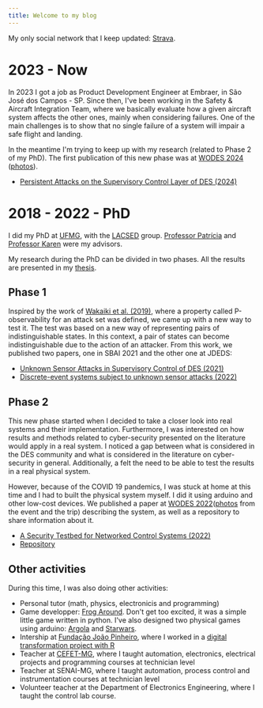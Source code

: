```yaml
---
title: Welcome to my blog
---
```


My only social network that I keep updated: [Strava](https://www.strava.com/athletes/50441177).

# 2023 - Now

In 2023 I got a job as Product Development Engineer at Embraer, in São José dos Campos - SP. Since then, I've been working in the Safety & Aircraft Integration Team, where we basically evaluate how a given aircraft system affects the other ones, mainly when considering failures. One of the main challenges is to show that no single failure of a system will impair a safe flight and landing. 

In the meantime I'm trying to keep up with my research (related to Phase 2 of my PhD). The first publication of this new phase was at [WODES 2024](https://wodes2024.eventos.ufrj.br/) ([photos](https://photos.app.goo.gl/zFfgm6io4e3vxccG8)).

- [Persistent Attacks on the Supervisory Control Layer of DES (2024)](papers/mine/Alves_Pena_Rudie_2024_Persistent_aAttacks_on_DES.pdf)

# 2018 - 2022 - PhD

I did my PhD at [UFMG](https://ufmg.br/), with the [LACSED](https://lacsed.eng.ufmg.br/) group. [Professor Patrícia](https://somos.ufmg.br/professor/patricia-nascimento-pena) and [Professor Karen](https://smithengineering.queensu.ca/directory/faculty/karen-rudie) were my advisors.

My research during the PhD can be divided in two phases. All the results are presented in my [thesis](papers/mine/thesis_Michel_final_version.pdf). 

## Phase 1

Inspired by the work of [Wakaiki et al. (2019)](papers/others/Wakaiki2019_Article_SupervisoryControlOfDiscrete_E.pdf), where a property called P-observability for an attack set was defined, we came up with a new way to test it. The test was based on a new way of representing pairs of indistinguishable states. In this context, a pair of states can become indistinguishable due to the action of an attacker. From this work, we published two papers, one in SBAI 2021 and the other one at JDEDS:
- [Unknown Sensor Attacks in Supervisory Control of DES (2021)](papers/mine/Alves_Pena_Karen_Rudie___2021___Unknown_Sensor_Attacks_in_Supervisory_Control_of_DES.pdf)
- [Discrete-event systems subject to unknown sensor attacks (2022)](papers/mine/Alves_Pena_Rudie___2022___Discrete_event_systems_subject_to_unknown_sensor_attacks.pdf)

## Phase 2

This new phase started when I decided to take a closer look into real systems and their implementation. Furthermore, I was interested on how results and methods related to cyber-security presented on the literature would apply in a real system. I noticed a gap between what is considered in the DES community and what is considered in the literature on cyber-security in general. Additionally, a felt the need to be able to test the results in a real physical system. 

However, because of the COVID 19 pandemics, I was stuck at home at this time and I had to built the physical system myself. I did it using arduino and other low-cost devices. We published a paper at [WODES 2022](https://wodes2022.ciirc.cvut.cz/)([photos](https://photos.app.goo.gl/bCTQFTBJPj9dwqCT9) from the event and the trip) describing the system, as well as a repository to share information about it.

- [A Security Testbed for Networked Control Systems (2022)](papers/mine/Alves_Pena_Rudie_2022_Testbed_for_Networked_Control_Systems.pdf)
- [Repository](https://lacsed.github.io/security-testbed/)

## Other activities

During this time, I was also doing other activities:
- Personal tutor (math, physics, electronicis and programming)
- Game developper: [Frog Around](https://github.com/michelrodrigo/frogAround). Don't get too excited, it was a simple little game written in python. I've also designed two physical games using arduino: [Argola](files/games/jogo_argola) and [Starwars](files/games/starwars).
- Intership at [Fundação João Pinheiro](https://fjp.mg.gov.br/), where I worked in a [digital transformation project with R](https://github.com/FundacaoJoaoPinheiro/R/tree/main)
- Teacher at [CEFET-MG](https://www.cefetmg.br/), where I taught automation, electronics, electrical projects and programming courses at technician level
- Teacher at SENAI-MG, where I taught automation, process control and instrumentation courses at technician level
- Volunteer teacher at the Department of Electronics Engineering, where I taught the control lab course.
